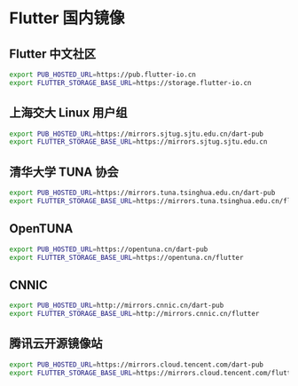 # Flutter 国内镜像

## Flutter 中文社区

```bash
export PUB_HOSTED_URL=https://pub.flutter-io.cn
export FLUTTER_STORAGE_BASE_URL=https://storage.flutter-io.cn
```

## 上海交大 Linux 用户组

```bash
export PUB_HOSTED_URL=https://mirrors.sjtug.sjtu.edu.cn/dart-pub
export FLUTTER_STORAGE_BASE_URL=https://mirrors.sjtug.sjtu.edu.cn
```

## 清华大学 TUNA 协会

```bash
export PUB_HOSTED_URL=https://mirrors.tuna.tsinghua.edu.cn/dart-pub
export FLUTTER_STORAGE_BASE_URL=https://mirrors.tuna.tsinghua.edu.cn/flutter
```

## OpenTUNA

```bash
export PUB_HOSTED_URL=https://opentuna.cn/dart-pub
export FLUTTER_STORAGE_BASE_URL=https://opentuna.cn/flutter
```

## CNNIC

```bash
export PUB_HOSTED_URL=http://mirrors.cnnic.cn/dart-pub
export FLUTTER_STORAGE_BASE_URL=http://mirrors.cnnic.cn/flutter
```

## 腾讯云开源镜像站

```bash
export PUB_HOSTED_URL=https://mirrors.cloud.tencent.com/dart-pub
export FLUTTER_STORAGE_BASE_URL=https://mirrors.cloud.tencent.com/flutter
```